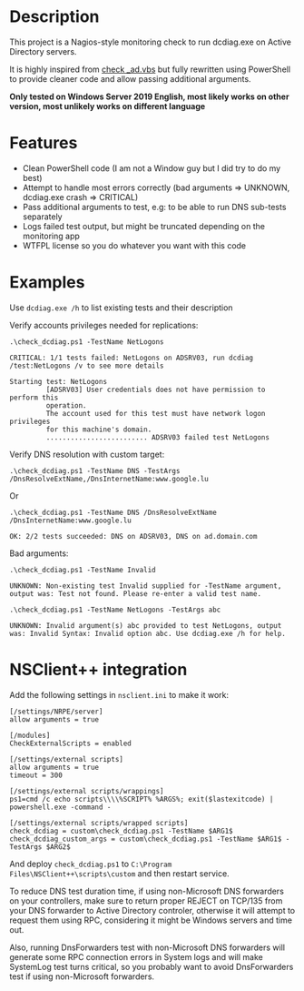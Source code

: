 # Description

This project is a Nagios-style monitoring check to run dcdiag.exe on Active Directory servers.

It is highly inspired from [check \_ad.vbs](https://exchange.nagios.org/directory/Plugins/Operating-Systems/Windows/Active-Directory-(AD)-Check/details) but fully rewritten using PowerShell to provide cleaner code and allow passing additional arguments.

**Only tested on Windows Server 2019 English, most likely works on other version, most unlikely works on different language**

# Features

* Clean PowerShell code (I am not a Window guy but I did try to do my best)
* Attempt to handle most errors correctly (bad arguments => UNKNOWN, dcdiag.exe crash => CRITICAL)
* Pass additional arguments to test, e.g: to be able to run DNS sub-tests separately
* Logs failed test output, but  might be truncated depending on the monitoring app
* WTFPL license so you do whatever you want with this code

# Examples

Use `dcdiag.exe /h` to list existing tests and their description

Verify accounts privileges needed for replications:

```
.\check_dcdiag.ps1 -TestName NetLogons
```

```
CRITICAL: 1/1 tests failed: NetLogons on ADSRV03, run dcdiag /test:NetLogons /v to see more details

Starting test: NetLogons
         [ADSRV03] User credentials does not have permission to perform this
         operation.
         The account used for this test must have network logon privileges
         for this machine's domain.
         ......................... ADSRV03 failed test NetLogons
```

Verify DNS resolution with custom target:

```
.\check_dcdiag.ps1 -TestName DNS -TestArgs /DnsResolveExtName,/DnsInternetName:www.google.lu
```

Or

```
.\check_dcdiag.ps1 -TestName DNS /DnsResolveExtName /DnsInternetName:www.google.lu
```

```
OK: 2/2 tests succeeded: DNS on ADSRV03, DNS on ad.domain.com
```

Bad arguments:

```
.\check_dcdiag.ps1 -TestName Invalid
```

```
UNKNOWN: Non-existing test Invalid supplied for -TestName argument, output was: Test not found. Please re-enter a valid test name.
```

```
.\check_dcdiag.ps1 -TestName NetLogons -TestArgs abc
```

```
UNKNOWN: Invalid argument(s) abc provided to test NetLogons, output was: Invalid Syntax: Invalid option abc. Use dcdiag.exe /h for help.
```

# NSClient++ integration

Add the following settings in `nsclient.ini` to make it work:

```
[/settings/NRPE/server]
allow arguments = true

[/modules]
CheckExternalScripts = enabled

[/settings/external scripts]
allow arguments = true
timeout = 300

[/settings/external scripts/wrappings]
ps1=cmd /c echo scripts\\\\%SCRIPT% %ARGS%; exit($lastexitcode) | powershell.exe -command -

[/settings/external scripts/wrapped scripts]
check_dcdiag = custom\check_dcdiag.ps1 -TestName $ARG1$
check_dcdiag_custom_args = custom\check_dcdiag.ps1 -TestName $ARG1$ -TestArgs $ARG2$
```

And deploy `check_dcdiag.ps1` to `C:\Program Files\NSClient++\scripts\custom` and then restart service.

To reduce DNS test duration time, if using non-Microsoft DNS forwarders on your controllers, make sure to return proper REJECT on TCP/135 from your DNS forwarder to Active Directory controler, otherwise it will attempt to request them using RPC, considering it might be Windows servers and time out.

Also, running DnsForwarders test with non-Microsoft DNS forwarders will generate some RPC connection errors in System logs and will make SystemLog test turns critical, so you probably want to avoid DnsForwarders test if using non-Microsoft forwarders.

